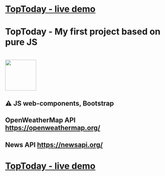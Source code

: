 # [**TopToday - live demo**](https://ekarakaptan.github.io/toptoday/public/)
# TopToday - My first project based on pure JS
# <img src="https://ekarakaptan.github.io/toptoday/public/favicon.png" width="100">
##
## :warning: JS web-components, Bootstrap
## OpenWeatherMap API https://openweathermap.org/ 
## News API https://newsapi.org/

# [**TopToday - live demo**](https://ekarakaptan.github.io/toptoday/public/)
